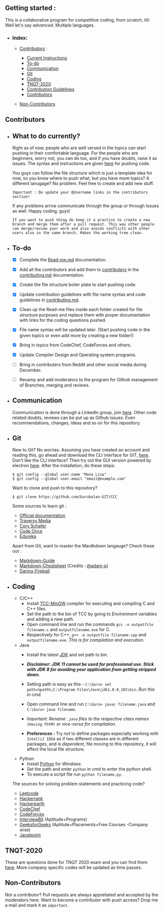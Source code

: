 ## Getting started :
This is a collaborative program for competitive coding, from scratch, till: Well let's say _advanced_. Multiple languages.
- ### Index: 
  - [Contributors](#contributors) : 
    - [Current Instructions](#what-to-do-currently)
    - [To-do](#to-do)
    - [Communication]()
    - [Git](#Git) 
    - [Coding](#coding)
    - [TNQT-2020](#TNQT-2020) 
    - [Contribution Guidelines](/contributing.md/#contribution-guidelines) 
    - [Contributors](/contributing.md/#contributors)
   
  - [Non-Contributors](#non-contributors)

## Contributors 

  - ## What to do currently? 

    Right as of now, people who are well versed in the topics can start pushing in their comfortable language. For the people who are beginners, worry not, you can do too, and if you have doubts, raise it as issues. The syntax and instructions are given [here](/contributing.md) for pushing code.

    You guys can follow the file structure which is just a template idea for now, so you know where to push what, but you have more topics? A different lanugage? No problem. Feel free to create and add new stuff. 

    ```
    Important : Do update your @Username links in the contributors section!
    ```
    If any problems arrive communicate through the group or through Issues as well. Happy coding, guys! 

    ```
    If you want to push thing do keep it a practice to create a new branch and merge them after a pull request. This way other people can merge/review your work and also avoids conflicts with other users also in the same branch. Makes the working tree clean.
    ```

  - ## To-do 

    - [x] Complete the [Read-me.md](/README.md) documentation.

    - [x] Add all the contributors and add them to [contributers](/contributing.md/#contributers) in the [contributing.md](/contributing.md) documentation.

    - [x] Create the file structure boiler plate to start pushing code.

    - [x] Update contribution guidelines with file name syntax and code guidelines in [contributing.md](/contributing.md).

    - [x] Clean up the Read-me files inside each folder created for file structure purposes and replace them with proper documentation with links for the coding questions pushed.
  
    - [x] File name syntax will be updated later. (Start pushing code in the given topics or even add more by creating a new folder!)

    - [x] Bring in topics from CodeChef, CodeForces and others.

    - [x] Update Compiler Design and Operating system programs.

    - [ ] Bring in contributers from Reddit and other social media during December.
  
    - [ ]  Revamp and add moderators to the program for Github management of Branches, merging and reviews.
    
  - ## Communication

    Communication is done through a LinkedIn group, join [here](https://www.linkedin.com/groups/10453094/). Other code related doubts, reviews can be put up as Github issues. Even recommendations, changes, ideas and so on for this repository. 

  - ## Git

    New to Git? No worries. Assuming you have created an account and reading this, go ahead and download the CLI interface for GIT, [here](https://git-scm.com/downloads). 
    Don't like the CLI interface? Then try out the GUI version powered by electron [here](https://desktop.github.com/).
    After the installation, do these steps: 

    ``` 
    $ git config --global user.name "Mona Lisa"
    $ git config --global user.email "email@example.com"
    ```
    Want to clone and push to this repository?
    ```
    $ git clone https://github.com/Gurubalan-GIT/CCC
    ```
    Some sources to learn git :
      - [Official documentation](https://git-scm.com/doc)
      - [Traversy Media](https://www.youtube.com/watch?v=SWYqp7iY_Tc)
      - [Cory Schafer](https://www.youtube.com/watch?v=HVsySz-h9r4)
      - [Code Once](https://www.youtube.com/watch?v=o1nHIbRLMHQ)
      - [Edureka](https://www.youtube.com/watch?v=xuB1Id2Wxak)

      Apart from Git, want to master the Mardkdown langauge? Check these out :
      - [Markdown-Guide](https://www.markdownguide.org/)
      - [Markdown-Cheatsheet](https://github.com/adam-p/markdown-here/wiki/Markdown-Cheatsheet) (Credits : [@adam-p](https://github.com/adam-p))
      - [Daring-Fireball](https://daringfireball.net/projects/markdown/)

  - ## Coding 
    - C/C++
      - Install [TCC-MinGW](http://www.mingw.org/) compiler for executing and compiling C and C++ files.
      - Set the path to the bin of TCC by going to *Environment variables* and adding a new path.
      - Open command line and run the commands `gcc -o outputfile filename.c` and `outputfilename.exe` for C.
      - Respectively for C++, `g++ -o outputfile filename.cpp` and `outputfilename.exe`. _This is for compilation and execution._
    - Java 
      - Install the latest [JDK](https://www.oracle.com/technetwork/java/javase/downloads/jdk11-downloads-5066655.html) and set path to bin.
      
      - _**Disclaimer: JDK 11 cannot be used for professional use. Stick with JDK 8 for avoiding your application from getting stripped down.**_
      - Setting path is easy as this - `C:\Guru> set path=%path%;C:\Program Files\Java\jdk1.8.0_101\bin`. _Run this in cmd._
      - Open command line and run `C:\Guru> javac filename.java` and `C:\Guru> java filename`.
      - _Important: Rename `.java` files to the respective class names `(Having PSVM)` or vice-versa for compilation._
      - **Preferences :** Try *not* to define packages especially working with `IntelliJ IDEA` as if two different classes are in different packages, and is _dependent_, file moving to this repository, it will affect the local file structure.
    - Python 
      - Install [Python](https://www.python.org/downloads/) for _Windows._
      - Set the path and enter `python` in cmd to enter the python shell.
      - To execute a script file run `python filename.py`.
    
    The sources for solving problem statements and practicing code? 
      - [Leetcode](https://leetcode.com/)
      - [Hackerrank](https://www.hackerrank.com/)
      - [Hackerearth](https://www.hackerearth.com/)
      - [CodeChef](https://www.codechef.com/)
      - [CodeForces](http://codeforces.com/)
      - [InterviewBit](https://www.interviewbit.com/practice/) (Aptitude+Programs)
      - [GeeksforGeeks](https://www.geeksforgeeks.org/) (Aptitute+Placements+Free Courses -Company wise)
      - [Javatpoint](https://www.javatpoint.com/)
  
## TNQT-2020
These are questions done for TNQT 2020 exam and you can find them [here](/Company-Preperation/TNQT-2020).
More company specific codes will be updated as time passes.

## Non-Contributors 
Not a contributor? Pull requests are always appretiated and accepted by the moderators here. Want to become a contributor with push access? Drop me a mail and mark it as `important`.
